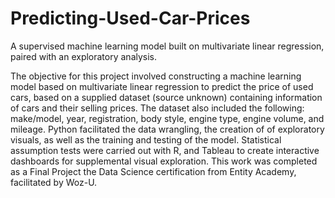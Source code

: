 # Predicting-Used-Car-Prices
A supervised machine learning model built on multivariate linear regression, paired with an exploratory analysis.

The objective for this project involved constructing a machine learning model based on multivariate linear regression to predict the price of used cars, based on a supplied dataset (source unknown) containing information of cars and their selling prices. The dataset also included the following: make/model, year, registration, body style, engine type, engine volume, and mileage. Python facilitated the data wrangling, the creation of of exploratory visuals, as well as the training and testing of the model. Statistical assumption tests were carried out with R, and Tableau to create interactive dashboards for supplemental visual exploration. This work was completed as a Final Project the Data Science certification from Entity Academy, facilitated by Woz-U. 
